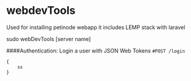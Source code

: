 # webdevTools
Used for installing petinode webapp it includes LEMP stack with laravel

sudo webDevTools [server name]


####Authentication:
Login a user with JSON Web Tokens
`#POST /login`
```
{
	ss
}
```
